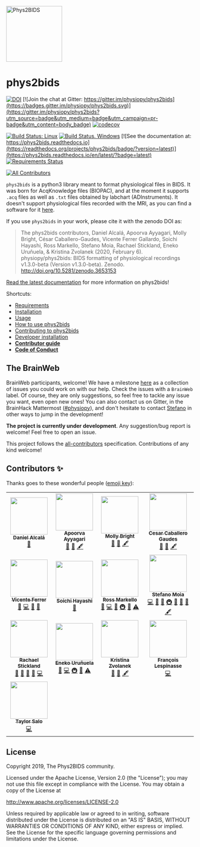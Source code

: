 <!--(https://raw.githubusercontent.com/physiopy/phys2bids/master/docs/_static/phys2bids_card.jpg)-->
<a name="readme"></a>
<img alt="Phys2BIDS" src="https://github.com/physiopy/phys2bids/blob/master/docs/_static/phys2bids_logo1280×640.png" height="150">

phys2bids
=========

[![DOI](https://zenodo.org/badge/DOI/10.5281/zenodo.3653153.svg)](https://doi.org/10.5281/zenodo.3653153)
[![Join the chat at Gitter: https://gitter.im/physiopy/phys2bids](https://badges.gitter.im/physiopy/phys2bids.svg)](https://gitter.im/physiopy/phys2bids?utm_source=badge&utm_medium=badge&utm_campaign=pr-badge&utm_content=body_badge)
[![codecov](https://codecov.io/gh/physiopy/phys2bids/branch/master/graph/badge.svg)](https://codecov.io/gh/physiopy/phys2bids)

[![Build Status: Linux](https://travis-ci.org/physiopy/phys2bids.svg?branch=master)](https://travis-ci.org/physiopy/phys2bids)
[![Build Status. Windows](https://dev.azure.com/physiopy/phys2bids/_apis/build/status/physiopy.phys2bids?branchName=master)](https://dev.azure.com/physiopy/phys2bids/_build/latest?definitionId=1&branchName=master)
[![See the documentation at: https://phys2bids.readthedocs.io](https://readthedocs.org/projects/phys2bids/badge/?version=latest)](https://phys2bids.readthedocs.io/en/latest/?badge=latest)
[![Requirements Status](https://requires.io/github/physiopy/phys2bids/requirements.svg?branch=master)](https://requires.io/github/physiopy/phys2bids/requirements/?branch=master)

<!-- ALL-CONTRIBUTORS-BADGE:START - Do not remove or modify this section -->
[![All Contributors](https://img.shields.io/badge/all_contributors-13-orange.svg?style=flat)](#contributors)
<!-- ALL-CONTRIBUTORS-BADGE:END -->

``phys2bids`` is a python3 library meant to format physiological files in BIDS.
It was born for AcqKnowledge files (BIOPAC), and at the moment it supports
``.acq`` files as well as ``.txt`` files obtained by labchart
(ADInstruments).
It doesn't support physiological files recorded with the MRI, as you can find a software for it [here](https://github.com/tarrlab/physio2bids).

If you use ``phys2bids`` in your work, please cite it with the zenodo DOI as:

>The phys2bids contributors, Daniel Alcalá, Apoorva Ayyagari, Molly Bright, César Caballero-Gaudes, Vicente Ferrer Gallardo, Soichi Hayashi, Ross Markello, Stefano Moia, Rachael Stickland, Eneko Uruñuela, & Kristina Zvolanek (2020, February 6). physiopy/phys2bids: BIDS formatting of physiological recordings v1.3.0-beta (Version v1.3.0-beta). Zenodo. http://doi.org/10.5281/zenodo.3653153

[Read the latest documentation](https://phys2bids.readthedocs.io/en/latest/) for more information on phys2bids!

Shortcuts:
- [Requirements](https://phys2bids.readthedocs.io/en/latest/installation.html#requirements)
- [Installation](https://phys2bids.readthedocs.io/en/latest/installation.html#linux-and-mac-installation)
- [Usage](https://phys2bids.readthedocs.io/en/latest/cli.html)
- [How to use phys2bids](https://phys2bids.readthedocs.io/en/latest/howto.html)
- [Contributing to phys2bids](https://phys2bids.readthedocs.io/en/latest/contributing.html)
- [Developer installation](https://phys2bids.readthedocs.io/en/latest/contributing.html#linux-and-mac-developer-installation)
- [**Contributor guide**](https://phys2bids.readthedocs.io/en/latest/contributorfile.html)
- [**Code of Conduct**](https://phys2bids.readthedocs.io/en/latest/conduct.html)

## The BrainWeb
BrainWeb participants, welcome!
We have a milestone [here](https://github.com/physiopy/phys2bids/milestone/5) as a collection of issues you could work on with our help. 
Check the issues with a `BrainWeb` label. Of course, they are only suggestions, so feel free to tackle any issue you want, even open new ones!
You can also contact us on Gitter, in the BrainHack Mattermost (<a href="https://mattermost.brainhack.org/brainhack/channels/physiopy">#physiopy</a>), and don't hesitate to contact [Stefano](https://github.com/smoia) in other ways to jump in the development!


**The project is currently under development**.
Any suggestion/bug report is welcome! Feel free to open an issue.

This project follows the [all-contributors](https://github.com/all-contributors/all-contributors) specification. Contributions of any kind welcome!

## Contributors ✨

Thanks goes to these wonderful people ([emoji key](https://allcontributors.org/docs/en/emoji-key)):
<!-- ALL-CONTRIBUTORS-LIST:START - Do not remove or modify this section -->
<!-- prettier-ignore-start -->
<!-- markdownlint-disable -->
<table>
  <tr>
    <td align="center"><a href="https://github.com/danalclop"><img src="https://avatars0.githubusercontent.com/u/38854309?v=4" width="100px;" alt=""/><br /><sub><b>Daniel Alcalá</b></sub></a><br /><a href="#design-danalclop" title="Design">🎨</a></td>
    <td align="center"><a href="https://github.com/AyyagariA"><img src="https://avatars1.githubusercontent.com/u/50453337?v=4" width="100px;" alt=""/><br /><sub><b>Apoorva Ayyagari</b></sub></a><br /><a href="#data-AyyagariA" title="Data">🔣</a> <a href="https://github.com/physiopy/phys2bids/commits?author=AyyagariA" title="Documentation">📖</a> <a href="#content-AyyagariA" title="Content">🖋</a></td>
    <td align="center"><a href="http://brightlab.northwestern.edu"><img src="https://avatars2.githubusercontent.com/u/32640425?v=4" width="100px;" alt=""/><br /><sub><b>Molly Bright</b></sub></a><br /><a href="#data-BrightMG" title="Data">🔣</a> <a href="#ideas-BrightMG" title="Ideas, Planning, & Feedback">🤔</a> <a href="#content-BrightMG" title="Content">🖋</a></td>
    <td align="center"><a href="https://github.com/CesarCaballeroGaudes"><img src="https://avatars1.githubusercontent.com/u/7611340?v=4" width="100px;" alt=""/><br /><sub><b>Cesar Caballero Gaudes</b></sub></a><br /><a href="#data-CesarCaballeroGaudes" title="Data">🔣</a> <a href="#ideas-CesarCaballeroGaudes" title="Ideas, Planning, & Feedback">🤔</a> <a href="#content-CesarCaballeroGaudes" title="Content">🖋</a></td>
  </tr>
  <tr>
    <td align="center"><a href="https://github.com/vinferrer"><img src="https://avatars2.githubusercontent.com/u/38909338?v=4" width="100px;" alt=""/><br /><sub><b>Vicente Ferrer</b></sub></a><br /><a href="https://github.com/physiopy/phys2bids/issues?q=author%3Avinferrer" title="Bug reports">🐛</a> <a href="https://github.com/physiopy/phys2bids/commits?author=vinferrer" title="Code">💻</a> <a href="https://github.com/physiopy/phys2bids/commits?author=vinferrer" title="Documentation">📖</a> <a href="https://github.com/physiopy/phys2bids/pulls?q=is%3Apr+reviewed-by%3Avinferrer" title="Reviewed Pull Requests">👀</a></td>
    <td align="center"><a href="http://soichi.us"><img src="https://avatars3.githubusercontent.com/u/923896?v=4" width="100px;" alt=""/><br /><sub><b>Soichi Hayashi</b></sub></a><br /><a href="https://github.com/physiopy/phys2bids/issues?q=author%3Asoichih" title="Bug reports">🐛</a></td>
    <td align="center"><a href="http://rossmarkello.com"><img src="https://avatars0.githubusercontent.com/u/14265705?v=4" width="100px;" alt=""/><br /><sub><b>Ross Markello</b></sub></a><br /><a href="https://github.com/physiopy/phys2bids/issues?q=author%3Armarkello" title="Bug reports">🐛</a> <a href="https://github.com/physiopy/phys2bids/commits?author=rmarkello" title="Code">💻</a> <a href="#ideas-rmarkello" title="Ideas, Planning, & Feedback">🤔</a> <a href="#infra-rmarkello" title="Infrastructure (Hosting, Build-Tools, etc)">🚇</a> <a href="https://github.com/physiopy/phys2bids/pulls?q=is%3Apr+reviewed-by%3Armarkello" title="Reviewed Pull Requests">👀</a> <a href="https://github.com/physiopy/phys2bids/commits?author=rmarkello" title="Tests">⚠️</a></td>
    <td align="center"><a href="https://github.com/smoia"><img src="https://avatars3.githubusercontent.com/u/35300580?v=4" width="100px;" alt=""/><br /><sub><b>Stefano Moia</b></sub></a><br /><a href="https://github.com/physiopy/phys2bids/commits?author=smoia" title="Code">💻</a> <a href="#data-smoia" title="Data">🔣</a> <a href="#ideas-smoia" title="Ideas, Planning, & Feedback">🤔</a> <a href="#infra-smoia" title="Infrastructure (Hosting, Build-Tools, etc)">🚇</a> <a href="#projectManagement-smoia" title="Project Management">📆</a> <a href="https://github.com/physiopy/phys2bids/pulls?q=is%3Apr+reviewed-by%3Asmoia" title="Reviewed Pull Requests">👀</a> <a href="https://github.com/physiopy/phys2bids/commits?author=smoia" title="Documentation">📖</a> <a href="#content-smoia" title="Content">🖋</a></td>
  </tr>
  <tr>
    <td align="center"><a href="https://github.com/RayStick"><img src="https://avatars3.githubusercontent.com/u/50215726?v=4" width="100px;" alt=""/><br /><sub><b>Rachael Stickland</b></sub></a><br /><a href="https://github.com/physiopy/phys2bids/issues?q=author%3ARayStick" title="Bug reports">🐛</a> <a href="#data-RayStick" title="Data">🔣</a> <a href="https://github.com/physiopy/phys2bids/commits?author=RayStick" title="Documentation">📖</a> <a href="#userTesting-RayStick" title="User Testing">📓</a> <a href="https://github.com/physiopy/phys2bids/commits?author=RayStick" title="Code">💻</a></td>
    <td align="center"><a href="https://github.com/eurunuela"><img src="https://avatars0.githubusercontent.com/u/13706448?v=4" width="100px;" alt=""/><br /><sub><b>Eneko Uruñuela</b></sub></a><br /><a href="https://github.com/physiopy/phys2bids/issues?q=author%3Aeurunuela" title="Bug reports">🐛</a> <a href="https://github.com/physiopy/phys2bids/commits?author=eurunuela" title="Code">💻</a> <a href="#infra-eurunuela" title="Infrastructure (Hosting, Build-Tools, etc)">🚇</a> <a href="https://github.com/physiopy/phys2bids/pulls?q=is%3Apr+reviewed-by%3Aeurunuela" title="Reviewed Pull Requests">👀</a> <a href="https://github.com/physiopy/phys2bids/commits?author=eurunuela" title="Tests">⚠️</a></td>
    <td align="center"><a href="https://github.com/kristinazvolanek"><img src="https://avatars3.githubusercontent.com/u/54590158?v=4" width="100px;" alt=""/><br /><sub><b>Kristina Zvolanek</b></sub></a><br /><a href="#data-kristinazvolanek" title="Data">🔣</a> <a href="https://github.com/physiopy/phys2bids/commits?author=kristinazvolanek" title="Documentation">📖</a> <a href="#content-kristinazvolanek" title="Content">🖋</a></td>
    <td align="center"><a href="https://github.com/sangfrois"><img src="https://avatars0.githubusercontent.com/u/38385719?v=4" width="100px;" alt=""/><br /><sub><b>François Lespinasse</b></sub></a><br /><a href="https://github.com/physiopy/phys2bids/commits?author=sangfrois" title="Code">💻</a></td>
  </tr>
  <tr>
    <td align="center"><a href="https://github.com/tsalo"><img src="https://avatars3.githubusercontent.com/u/8228902?v=4" width="100px;" alt=""/><br /><sub><b>Taylor Salo</b></sub></a><br /><a href="https://github.com/physiopy/phys2bids/commits?author=tsalo" title="Code">💻</a></td>
  </tr>
</table>

<!-- markdownlint-enable -->
<!-- prettier-ignore-end -->
<!-- ALL-CONTRIBUTORS-LIST:END -->

License
-------

Copyright 2019, The Phys2BIDS community.

Licensed under the Apache License, Version 2.0 (the "License");
you may not use this file except in compliance with the License.
You may obtain a copy of the License at

http://www.apache.org/licenses/LICENSE-2.0

Unless required by applicable law or agreed to in writing, software
distributed under the License is distributed on an "AS IS" BASIS,
WITHOUT WARRANTIES OR CONDITIONS OF ANY KIND, either express or implied.
See the License for the specific language governing permissions and
limitations under the License.
